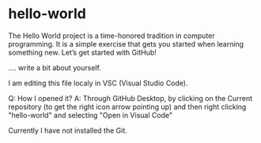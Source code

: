 # hello-world
The Hello World project is a time-honored tradition in computer programming. It is a simple exercise that gets you started when learning something new. Let’s get started with GitHub!

.... write a bit about yourself.

I am editing this file localy in VSC (Visual Studio Code).

Q: How I opened it?
A: Through GitHub Desktop, 
by clicking on the Current repository 
(to get the right icon arrow pointing up) 
and then right clicking "hello-world" 
and selecting "Open in Visual Code"

Currently I have not installed the Git.